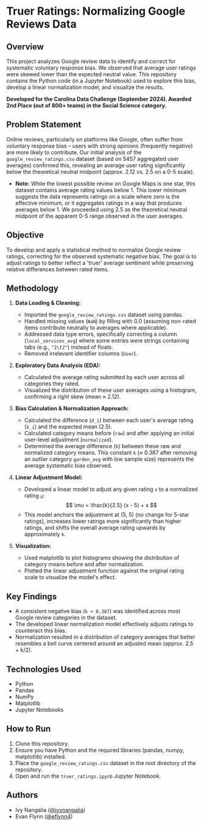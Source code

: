# Truer Ratings: Normalizing Google Reviews Data

## Overview

This project analyzes Google review data to identify and correct for systematic voluntary response bias. We observed that average user ratings were skewed lower than the expected neutral value. This repository contains the Python code (in a Jupyter Notebook) used to explore this bias, develop a linear normalization model, and visualize the results.

**Developed for the Carolina Data Challenge (September 2024). Awarded 2nd Place (out of 800+ teams) in the Social Science category.**

## Problem Statement

Online reviews, particularly on platforms like Google, often suffer from voluntary response bias – users with strong opinions (frequently negative) are more likely to contribute. Our initial analysis of the `google_review_ratings.csv` dataset (based on 5457 aggregated user averages) confirmed this, revealing an average user rating significantly below the theoretical neutral midpoint (approx. 2.12 vs. 2.5 on a 0-5 scale).

*   **Note:** While the lowest possible review on Google Maps is one star, this dataset contains average rating values below 1. This lower minimum suggests the data represents ratings on a scale where zero is the effective minimum, or it aggregates ratings in a way that produces averages below 1. We proceeded using 2.5 as the theoretical neutral midpoint of the apparent 0-5 range observed in the user averages.

## Objective

To develop and apply a statistical method to normalize Google review ratings, correcting for the observed systematic negative bias. The goal is to adjust ratings to better reflect a 'truer' average sentiment while preserving relative differences between rated items.

## Methodology

1.  **Data Loading & Cleaning:**
    *   Imported the `google_review_ratings.csv` dataset using pandas.
    *   Handled missing values (`NaN`) by filling with 0.0 (assuming non-rated items contribute neutrally to averages where applicable).
    *   Addressed data type errors, specifically correcting a column (`local_services_avg`) where some entries were strings containing tabs (e.g., `"2\t2"`) instead of floats.
    *   Removed irrelevant identifier columns (`User`).

2.  **Exploratory Data Analysis (EDA):**
    *   Calculated the average rating submitted by each user across all categories they rated.
    *   Visualized the distribution of these user averages using a histogram, confirming a right skew (mean ≈ 2.12).

3.  **Bias Calculation & Normalization Approach:**
    *   Calculated the difference (`d_i`) between each user's average rating (`x̄_i`) and the expected mean (2.5).
    *   Calculated category means before (`raw`) and after applying an initial user-level adjustment (`normalized`).
    *   Determined the average difference (`k`) between these raw and normalized category means. This constant `k` (≈ 0.387 after removing an outlier category `garden_avg` with low sample size) represents the average systematic bias observed.

4.  **Linear Adjustment Model:**
    *   Developed a linear model to adjust any given rating `x` to a normalized rating `μ`:
        $$ \mu = \frac{k}{2.5} (x - 5) + x $$
    *   This model anchors the adjustment at (5, 5) (no change for 5-star ratings), increases lower ratings more significantly than higher ratings, and shifts the overall average rating upwards by approximately `k`.

5.  **Visualization:**
    *   Used matplotlib to plot histograms showing the distribution of category means before and after normalization.
    *   Plotted the linear adjustment function against the original rating scale to visualize the model's effect.

## Key Findings

*   A consistent negative bias (`k ≈ 0.387`) was identified across most Google review categories in the dataset.
*   The developed linear normalization model effectively adjusts ratings to counteract this bias.
*   Normalization resulted in a distribution of category averages that better resembles a bell curve centered around an adjusted mean (approx. 2.5 + k/2).

## Technologies Used

*   Python
*   Pandas
*   NumPy
*   Matplotlib
*   Jupyter Notebooks

## How to Run

1.  Clone this repository.
2.  Ensure you have Python and the required libraries (pandas, numpy, matplotlib) installed.
3.  Place the `google_review_ratings.csv` dataset in the root directory of the repository.
4.  Open and run the `truer_ratings.ipynb` Jupyter Notebook.

## Authors

*   Ivy Nangalia ([@ivynangalia](https://github.com/ivynangalia))
*   Evan Flynn ([@eflynn4](https://github.com/eflynn4))